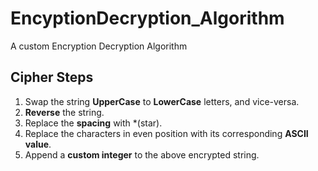 # EncyptionDecryption_Algorithm
A custom Encryption Decryption Algorithm

## Cipher Steps
1. Swap the string **UpperCase** to **LowerCase** letters, and vice-versa.
2. **Reverse** the string.
3. Replace the **spacing** with *(star).
4. Replace the characters in even position with its corresponding **ASCII value**.
5. Append a **custom integer** to the above encrypted string.
